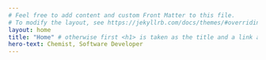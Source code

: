 ```yaml
---
# Feel free to add content and custom Front Matter to this file.
# To modify the layout, see https://jekyllrb.com/docs/themes/#overriding-theme-defaults
layout: home
title: "Home" # otherwise first <h1> is taken as the title and a link appears in the header!
hero-text: Chemist, Software Developer
---
```

